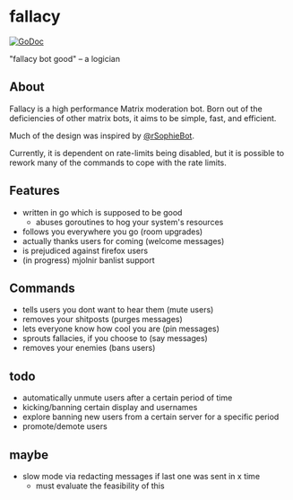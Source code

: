 # fallacy

[![GoDoc](https://godoc.org/github.com/qua3k/fallacy?status.svg)](https://godoc.org/github.com/qua3k/fallacy)

"fallacy bot good" – a logician

## About

Fallacy is a high performance Matrix moderation bot. Born out of the
deficiencies of other matrix bots, it aims to be simple, fast, and efficient.

Much of the design was inspired by [@rSophieBot](https://t.me/rSophieBot).

Currently, it is dependent on rate-limits being disabled, but it is possible to
rework many of the commands to cope with the rate limits.

## Features

*   written in go which is supposed to be good
    *   abuses goroutines to hog your system's resources
*   follows you everywhere you go (room upgrades)
*   actually thanks users for coming (welcome messages)
*   is prejudiced against firefox users
*   (in progress) mjolnir banlist support

## Commands

*   tells users you dont want to hear them (mute users)
*   removes your shitposts (purges messages)
*   lets everyone know how cool you are (pin messages)
*   sprouts fallacies, if you choose to (say messages)
*   removes your enemies (bans users)

## todo

*   automatically unmute users after a certain period of time
*   kicking/banning certain display and usernames
*   explore banning new users from a certain server for a specific period
*   promote/demote users

## maybe

*   slow mode via redacting messages if last one was sent in x time
    *   must evaluate the feasibility of this